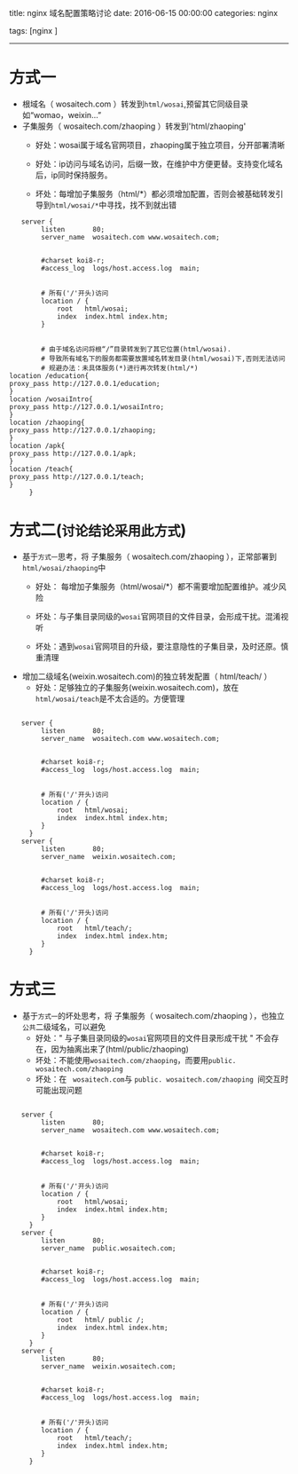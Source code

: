 title: nginx 域名配置策略讨论
date: 2016-06-15 00:00:00
categories: nginx

tags: [nginx ]


---


# 方式一
- 根域名（ wosaitech.com ）转发到`html/wosai`,预留其它同级目录如“womao，weixin...”
- 子集服务（ wosaitech.com/zhaoping ）转发到'html/zhaoping'
    - 好处：wosai属于域名官网项目，zhaoping属于独立项目，分开部署清晰

    - 好处：ip访问与域名访问，后缀一致，在维护中方便更替。支持变化域名后，ip同时保持服务。

    - 坏处：每增加子集服务（html/*）都必须增加配置，否则会被基础转发引导到`html/wosai/*`中寻找，找不到就出错
```
   server {
        listen       80;
        server_name  wosaitech.com www.wosaitech.com;


        #charset koi8-r;
        #access_log  logs/host.access.log  main;


        # 所有('/'开头)访问
        location / {
            root   html/wosai;
            index  index.html index.htm;
        }


        # 由于域名访问将根“/”目录转发到了其它位置(html/wosai).
        # 导致所有域名下的服务都需要放置域名转发目录(html/wosai)下,否则无法访问
        # 规避办法：未具体服务(*)进行再次转发(html/*)
location /education{
proxy_pass http://127.0.0.1/education;
}
location /wosaiIntro{
proxy_pass http://127.0.0.1/wosaiIntro;
}
location /zhaoping{
proxy_pass http://127.0.0.1/zhaoping;
}
location /apk{
proxy_pass http://127.0.0.1/apk;
}
location /teach{
proxy_pass http://127.0.0.1/teach;
}
     }
```


# 方式二(`讨论结论采用此方式`)

- 基于`方式一`思考，将 子集服务（ wosaitech.com/zhaoping ），正常部署到`html/wosai/zhaoping`中
    - 好处： 每增加子集服务（html/wosai/*）都不需要增加配置维护。减少风险

    - 坏处：与子集目录同级的`wosai`官网项目的文件目录，会形成干扰。混淆视听
    -  坏处：遇到`wosai`官网项目的升级，要注意隐性的子集目录，及时还原。慎重清理



<!--
     - 坏处(此条目忽略)：代码中配置的访问路径`wosaitech.com/zhaoping`需要修改为`wosaitech.com/wosai/zhaoping`

-->



- 增加二级域名(weixin.wosaitech.com)的独立转发配置（ html/teach/ ）
     - 好处：足够独立的子集服务(weixin.wosaitech.com)，放在`html/wosai/teach`是不太合适的。方便管理
```

   server {
        listen       80;
        server_name  wosaitech.com www.wosaitech.com;


        #charset koi8-r;
        #access_log  logs/host.access.log  main;


        # 所有('/'开头)访问
        location / {
            root   html/wosai;
            index  index.html index.htm;
        }
     }
   server {
        listen       80;
        server_name  weixin.wosaitech.com;


        #charset koi8-r;
        #access_log  logs/host.access.log  main;


        # 所有('/'开头)访问
        location / {
            root   html/teach/;
            index  index.html index.htm;
        }
     }
```


# 方式三

- 基于`方式一`的坏处思考，将 子集服务（ wosaitech.com/zhaoping ），也独立`公共`二级域名，可以避免
    - 好处：" 与子集目录同级的`wosai`官网项目的文件目录形成干扰 " 不会存在，因为抽离出来了(html/public/zhaoping)
    - 坏处：不能使用` wosaitech.com/zhaoping `，而要用`public. wosaitech.com/zhaoping `
    -  坏处：在 ` wosaitech.com`与 `public. wosaitech.com/zhaoping `间交互时可能出现问题
```

   server {
        listen       80;
        server_name  wosaitech.com www.wosaitech.com;


        #charset koi8-r;
        #access_log  logs/host.access.log  main;


        # 所有('/'开头)访问
        location / {
            root   html/wosai;
            index  index.html index.htm;
        }
     }
   server {
        listen       80;
        server_name  public.wosaitech.com;


        #charset koi8-r;
        #access_log  logs/host.access.log  main;


        # 所有('/'开头)访问
        location / {
            root   html/ public /;
            index  index.html index.htm;
        }
     }
   server {
        listen       80;
        server_name  weixin.wosaitech.com;


        #charset koi8-r;
        #access_log  logs/host.access.log  main;


        # 所有('/'开头)访问
        location / {
            root   html/teach/;
            index  index.html index.htm;
        }
     }
```


<!-- more -->


